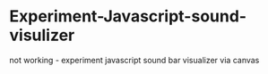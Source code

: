 # Experiment-Javascript-sound-visulizer
not working - experiment javascript sound bar visualizer via canvas
